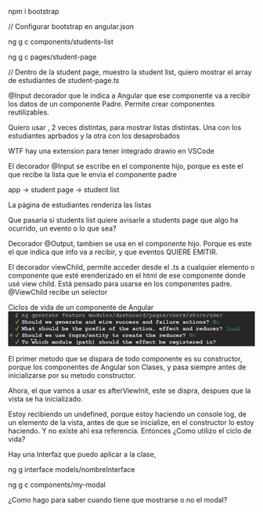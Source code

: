npm i bootstrap

// Configurar bootstrap en angular.json

ng g c components/students-list

ng g c pages/student-page

// Dentro de la student page, muestro la student list, quiero mostrar el array de estudiantes de student-page.ts 

@Input decorador que le indica a Angular que ese componente va a recibir los datos de un componente Padre. Permite crear componentes reutilizables.

Quiero usar <app-students-list />, 2 veces distintas, para mostrar listas distintas. Una con los estudiantes aprbados y la otra con los desaprobados

WTF hay una extension para tener integrado drawio en VSCode

El decorador @Input se escribe en el componente hijo, porque es este el que recibe la lista que le envia el componente padre

app -> student page -> student list

La página de estudiantes renderiza las listas

Que pasaria si students list quiere avisarle a students page que algo ha ocurrido, un evento o lo que sea?

Decorador @Output, tambien se usa en el componente hijo. Porque es este el que indica que info va a recibir, y que eventos QUIERE EMITIR. 

El decorador viewChild, permite acceder desde el .ts a cualquier elemento o componente que esté erenderizado en el html de ese componente donde usé view child. Está pensado para usarse en los componentes padre. @ViewChild recibe un selector

Ciclos de vida de un componente de Angular 
![alt text](image.png)

El primer metodo que se dispara de todo componente es su constructor, porque los componentes de Angular son Clases, y pasa siempre antes de inicializarse por su metodo constructor.

Ahora, el que vamos a usar es afterViewInit, este se dispra, despues que la vista se ha inicializado. 

Estoy recibiendo un undefined, porque estoy haciendo un console log, de un elemento de la vista, antes de que se inicialize, en el constructor lo estoy haciendo. Y no existe ahi esa referencia. Entonces ¿Como utilizo el ciclo de vida?

Hay una Interfaz que puedo aplicar a la clase, 

ng g interface models/nombreInterface

ng g c components/my-modal

¿Como hago para saber cuando tiene que mostrarse o no el modal?

